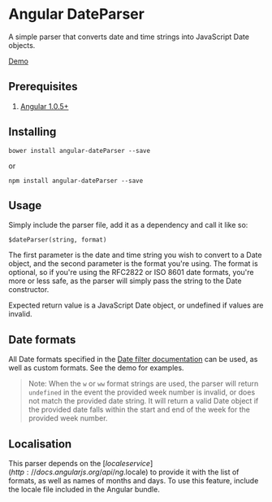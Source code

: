 # Angular DateParser

A simple parser that converts date and time strings into JavaScript Date objects.

[Demo](http://dnasir.github.io/angular-dateParser/)

## Prerequisites

1. [Angular 1.0.5+](http://angularjs.org)

## Installing

    bower install angular-dateParser --save

or

    npm install angular-dateParser --save

## Usage

Simply include the parser file, add it as a dependency and call it like so:

    $dateParser(string, format)

The first parameter is the date and time string you wish to convert to a Date object, and the second parameter is the format you're using. 
The format is optional, so if you're using the RFC2822 or ISO 8601 date formats, you're more or less safe, as the parser will simply pass the string to the Date constructor.

Expected return value is a JavaScript Date object, or undefined if values are invalid.

## Date formats

All Date formats specified in the [Date filter documentation](http://docs.angularjs.org/api/ng.filter:date) can be used, as well as custom formats. See the demo for examples.

> Note: When the ``w`` or ``ww`` format strings are used, the parser will return ``undefined`` in the event the provided week number is invalid, or does not match the provided date string.
> It will return a valid Date object if the provided date falls within the start and end of the week for the provided week number.  

## Localisation

This parser depends on the [$locale service](http://docs.angularjs.org/api/ng.$locale) to provide it with the list of formats, as well as names of months and days. 
To use this feature, include the locale file included in the Angular bundle.
